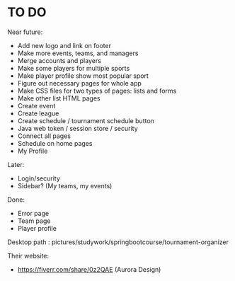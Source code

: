 TO DO
============

Near future:
- Add new logo and link on footer
- Make more events, teams, and managers
- Merge accounts and players
- Make some players for multiple sports
- Make player profile show most popular sport
- Figure out necessary pages for whole app
- Make CSS files for two types of pages: lists and forms
- Make other list HTML pages
- Create event
- Create league
- Create schedule / tournament schedule button
- Java web token / session store / security
- Connect all pages
- Schedule on home pages
- My Profile 

Later:

- Login/security
- Sidebar? (My teams, my events)

Done:

- Error page
- Team page
- Player profile

Desktop path : pictures/studywork/springbootcourse/tournament-organizer

Their website: 
- https://fiverr.com/share/0z2QAE (Aurora Design)